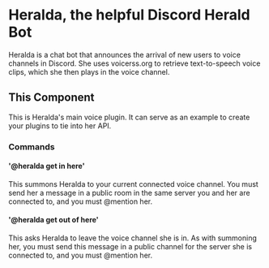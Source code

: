 # Heralda, the helpful Discord Herald Bot

Heralda is a chat bot that announces the arrival of new users to voice channels in Discord. She uses voicerss.org to retrieve text-to-speech voice clips, which she then plays in the voice channel.

## This Component

This is Heralda's main voice plugin. It can serve as an example to create your plugins to tie into her API.

### Commands

#### '@heralda get in here'

This summons Heralda to your current connected voice channel. You must send her a message in a public room in the same server you and her are connected to, and you must @mention her.

#### '@heralda get out of here'

This asks Heralda to leave the voice channel she is in. As with summoning her, you must send this message in a public channel for the server she is connected to, and you must @mention her.
